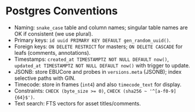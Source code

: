 # Postgres Conventions

- Naming: `snake_case` table and column names; singular table names are OK if consistent (we use plural).
- Primary keys: `id uuid PRIMARY KEY DEFAULT gen_random_uuid()`.
- Foreign keys: `ON DELETE RESTRICT` for masters; `ON DELETE CASCADE` for leafs (comments, annotations).
- Timestamps: `created_at TIMESTAMPTZ NOT NULL DEFAULT now()`, `updated_at TIMESTAMPTZ NOT NULL DEFAULT now()` with trigger to update.
- JSONB: store EBUCore and probes in `versions.meta` (JSONB); index selective paths with GIN.
- Timecode: store in frames (`int4`) and also `timecode_text` for display.
- Constraints: `CHECK (byte_size >= 0)`, `CHECK (sha256 ~ '^[a-f0-9]{64}$')`.
- Text search: FTS vectors for asset titles/comments.
